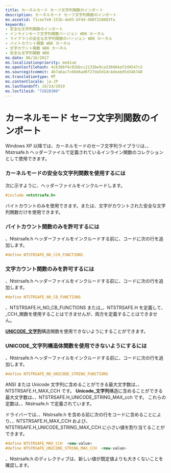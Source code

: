 ```yaml
---
title: カーネルモード セーフ文字列関数のインポート
description: カーネルモード セーフ文字列関数のインポート
ms.assetid: f1cee7e0-151b-4e03-bf4d-400f328083fa
keywords:
- 安全な文字列関数のインポート
- インラインセーフ文字列関数バージョン WDK カーネル
- ライブラリの安全な文字列関数のバージョン WDK カーネル
- バイトカウント関数 WDK カーネル
- 文字カウント関数 WDK カーネル
- 安全な文字列関数 WDK
ms.date: 06/16/2017
ms.localizationpriority: medium
ms.openlocfilehash: 4cb386f4c92bbcc2133be9ca330464af2d4547c5
ms.sourcegitcommit: 4b7a6ac7c68e6ad6f27da5d1dc4deabd5d34b748
ms.translationtype: MT
ms.contentlocale: ja-JP
ms.lasthandoff: 10/24/2019
ms.locfileid: "72828308"
---
```

# <a name="importing-kernel-mode-safe-string-functions"></a>カーネルモード セーフ文字列関数のインポート





Windows XP 以降では、カーネルモードのセーフ文字列ライブラリは、、Ntstrsafe.h ヘッダーファイルで定義されているインライン関数のコレクションとして使用できます。

### <a href="" id="to-use-the-inline-versions-of-the-kernel-mode--safe-string-functions"></a>カーネルモードの安全な文字列関数を使用するには

次に示すように、ヘッダーファイルをインクルードします。

```cpp
#include <ntstrsafe.h>
```

バイトカウントのみを使用できます。または、文字がカウントされた安全な文字列関数だけを使用できます。

### <a name="to-allow-only-byte-counted-functions"></a>バイトカウント関数のみを許可するには

、Ntstrsafe.h ヘッダーファイルをインクルードする前に、コードに次の行を追加します。

```cpp
#define NTSTRSAFE_NO_CCH_FUNCTIONS
```

### <a name="to-allow-only-character-counted-functions"></a>文字カウント関数のみを許可するには

、Ntstrsafe.h ヘッダーファイルをインクルードする前に、コードに次の行を追加します。

```cpp
#define NTSTRSAFE_NO_CB_FUNCTIONS
```

、NTSTRSAFE.H\_NO\_CB\_FUNCTIONS または\_、NTSTRSAFE.H を定義して、\_CCH\_関数を使用することはできませんが、両方を定義することはできません。

[**UNICODE\_文字列**](https://docs.microsoft.com/windows-hardware/drivers/ddi/wudfwdm/ns-wudfwdm-_unicode_string)構造関数を使用できないようにすることができます。

### <a href="" id="to-make-unicode-string-structure-functions-unavailable"></a>UNICODE\_文字列構造体関数を使用できないようにするには

、Ntstrsafe.h ヘッダーファイルをインクルードする前に、コードに次の行を追加します。

```cpp
#define NTSTRSAFE_NO_UNICODE_STRING_FUNCTIONS
```

ANSI または Unicode 文字列に含めることができる最大文字数は、、NTSTRSAFE.H\_MAX\_CCH です。 **Unicode\_文字列**構造に含めることができる最大文字数は、、NTSTRSAFE.H\_UNICODE\_STRING\_MAX\_cch です。 これらの定数は、、Ntstrsafe.h で定義されています。

ドライバーでは、、Ntstrsafe.h を含める前に次の行をコードに含めることにより、、NTSTRSAFE.H\_MAX\_CCH および、NTSTRSAFE.H\_UNICODE\_STRING\_MAX\_CCH に小さい値を割り当てることができます。

```cpp
#define NTSTRSAFE_MAX_CCH  <new-value>
#define NTSTRSAFE_UNICODE_STRING_MAX_CCH  <new-value>
```

、Ntstrsafe.h のディレクティブは、新しい値が既定値よりも大きくないことを確認します。

 

 




